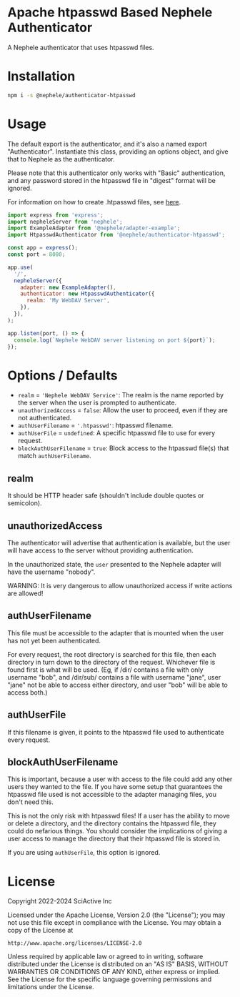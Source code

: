 # Apache htpasswd Based Nephele Authenticator

A Nephele authenticator that uses htpasswd files.

# Installation

```sh
npm i -s @nephele/authenticator-htpasswd
```

# Usage

The default export is the authenticator, and it's also a named export "Authenticator". Instantiate this class, providing an options object, and give that to Nephele as the authenticator.

Please note that this authenticator only works with "Basic" authentication, and any password stored in the htpasswd file in "digest" format will be ignored.

For information on how to create .htpasswd files, see [here](https://httpd.apache.org/docs/current/programs/htpasswd.html).

```js
import express from 'express';
import nepheleServer from 'nephele';
import ExampleAdapter from '@nephele/adapter-example';
import HtpasswdAuthenticator from '@nephele/authenticator-htpasswd';

const app = express();
const port = 8080;

app.use(
  '/',
  nepheleServer({
    adapter: new ExampleAdapter(),
    authenticator: new HtpasswdAuthenticator({
      realm: 'My WebDAV Server',
    }),
  }),
);

app.listen(port, () => {
  console.log(`Nephele WebDAV server listening on port ${port}`);
});
```

# Options / Defaults

- `realm` = `'Nephele WebDAV Service'`: The realm is the name reported by the server when the user is prompted to authenticate.
- `unauthorizedAccess` = `false`: Allow the user to proceed, even if they are not authenticated.
- `authUserFilename` = `'.htpasswd'`: htpasswd filename.
- `authUserFile` = `undefined`: A specific htpasswd file to use for every request.
- `blockAuthUserFilename` = `true`: Block access to the htpasswd file(s) that match `authUserFilename`.

## realm

It should be HTTP header safe (shouldn't include double quotes or semicolon).

## unauthorizedAccess

The authenticator will advertise that authentication is available, but the user will have access to the server without providing authentication.

In the unauthorized state, the `user` presented to the Nephele adapter will have the username "nobody".

WARNING: It is very dangerous to allow unauthorized access if write actions are allowed!

## authUserFilename

This file must be accessible to the adapter that is mounted when the user has not yet been authenticated.

For every request, the root directory is searched for this file, then each directory in turn down to the directory of the request. Whichever file is found first is what will be used. (Eg, if /dir/ contains a file with only username "bob", and /dir/sub/ contains a file with username "jane", user "jane" not be able to access either directory, and user "bob" will be able to access both.)

## authUserFile

If this filename is given, it points to the htpasswd file used to authenticate every request.

## blockAuthUserFilename

This is important, because a user with access to the file could add any other users they wanted to the file. If you have some setup that guarantees the htpasswd file used is not accessible to the adapter managing files, you don't need this.

This is not the only risk with htpasswd files! If a user has the ability to move or delete a directory, and the directory contains the htpasswd file, they could do nefarious things. You should consider the implications of giving a user access to manage the directory that their htpasswd file is stored in.

If you are using `authUserFile`, this option is ignored.

# License

Copyright 2022-2024 SciActive Inc

Licensed under the Apache License, Version 2.0 (the "License");
you may not use this file except in compliance with the License.
You may obtain a copy of the License at

    http://www.apache.org/licenses/LICENSE-2.0

Unless required by applicable law or agreed to in writing, software
distributed under the License is distributed on an "AS IS" BASIS,
WITHOUT WARRANTIES OR CONDITIONS OF ANY KIND, either express or implied.
See the License for the specific language governing permissions and
limitations under the License.
